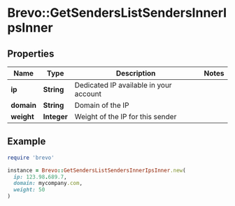 # Brevo::GetSendersListSendersInnerIpsInner

## Properties

| Name | Type | Description | Notes |
| ---- | ---- | ----------- | ----- |
| **ip** | **String** | Dedicated IP available in your account |  |
| **domain** | **String** | Domain of the IP |  |
| **weight** | **Integer** | Weight of the IP for this sender |  |

## Example

```ruby
require 'brevo'

instance = Brevo::GetSendersListSendersInnerIpsInner.new(
  ip: 123.98.689.7,
  domain: mycompany.com,
  weight: 50
)
```

